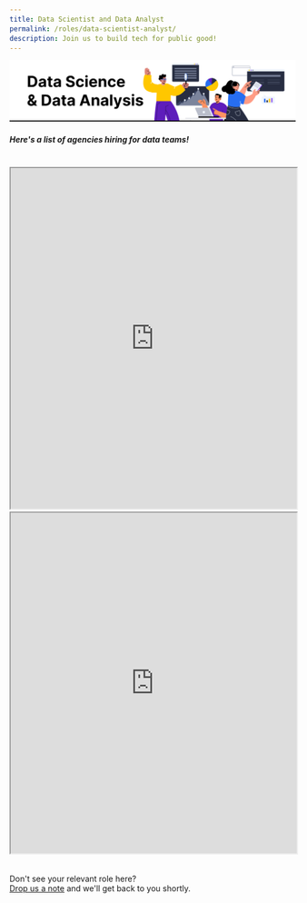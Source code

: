 ```yaml
---
title: Data Scientist and Data Analyst
permalink: /roles/data-scientist-analyst/
description: Join us to build tech for public good!
---
```

![The Singapore Government is hiring. These agencies have Data Scientist and Data Analyst job roles.](/images/Data%20scientist%20and%20data%20analyst.png)
##### Here's a list of agencies hiring for data teams!
<br>
<iframe src="https://docs.google.com/spreadsheets/d/e/2PACX-1vRKeIHN2edATjW8zRU5HgoQ6UxtXEYtoeYa1PE2epVh4OlWr0fKP419IZieULRuMXWtNi5lseklG5br/pubhtml?gid=46105833&amp;single=true&amp;widget=true&amp;headers=false" width="100%" height="600"></iframe>

<br>
<iframe src="https://docs.google.com/spreadsheets/d/e/2PACX-1vRKeIHN2edATjW8zRU5HgoQ6UxtXEYtoeYa1PE2epVh4OlWr0fKP419IZieULRuMXWtNi5lseklG5br/pubhtml?gid=1367677829&amp;single=true&amp;widget=true&amp;headers=false" width="100%" height="600"></iframe>

<br> Don't see your relevant role here? <br> [Drop us a note](https://go.gov.sg/buildforpublicgood) and we'll get back to you shortly.
